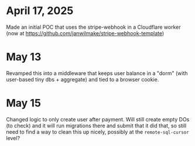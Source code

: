 # April 17, 2025

Made an initial POC that uses the stripe-webhook in a Cloudflare worker (now at https://github.com/janwilmake/stripe-webhook-template)

# May 13

Revamped this into a middleware that keeps user balance in a "dorm" (with user-based tiny dbs + aggregate) and tied to a browser cookie.

# May 15

Changed logic to only create user after payment. Will still create empty DOs (to check) and it will run migrations there and submit that it did that, so still need to find a way to clean this up nicely, possibly at the `remote-sql-cursor` level?
